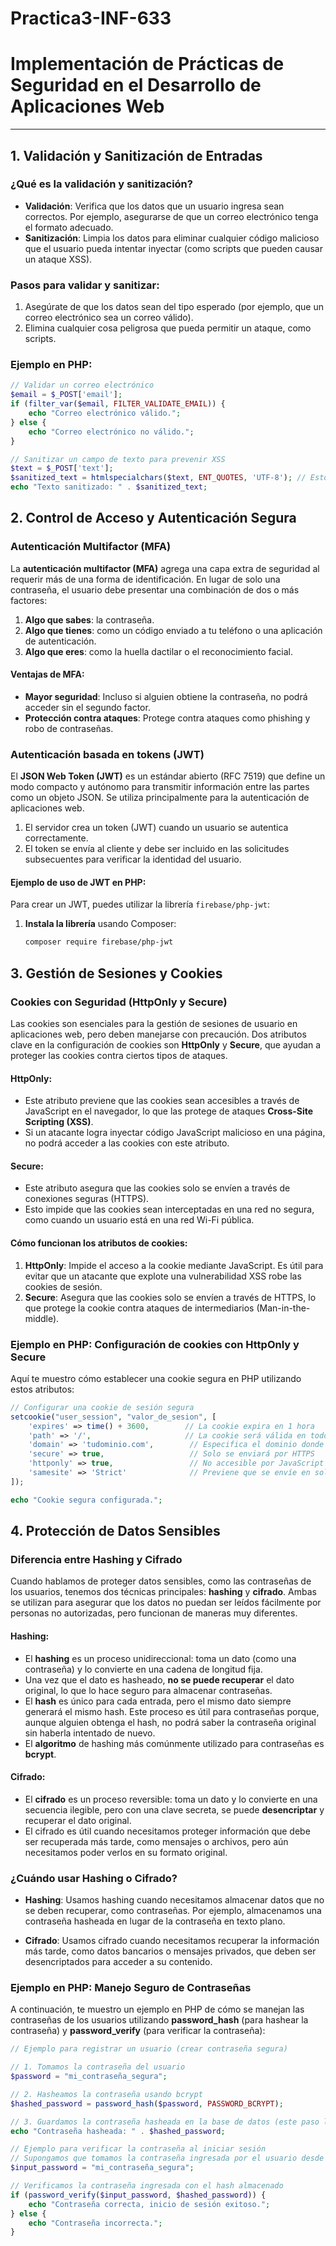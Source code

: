 # Practica3-INF-633
# Implementación de Prácticas de Seguridad en el Desarrollo de Aplicaciones Web

---

## 1. Validación y Sanitización de Entradas

### ¿Qué es la validación y sanitización?
- **Validación**: Verifica que los datos que un usuario ingresa sean correctos. Por ejemplo, asegurarse de que un correo electrónico tenga el formato adecuado.
- **Sanitización**: Limpia los datos para eliminar cualquier código malicioso que el usuario pueda intentar inyectar (como scripts que pueden causar un ataque XSS).

### Pasos para validar y sanitizar:
1. Asegúrate de que los datos sean del tipo esperado (por ejemplo, que un correo electrónico sea un correo válido).
2. Elimina cualquier cosa peligrosa que pueda permitir un ataque, como scripts.

### Ejemplo en PHP:

```php
// Validar un correo electrónico
$email = $_POST['email'];
if (filter_var($email, FILTER_VALIDATE_EMAIL)) {
    echo "Correo electrónico válido.";
} else {
    echo "Correo electrónico no válido.";
}

// Sanitizar un campo de texto para prevenir XSS
$text = $_POST['text'];
$sanitized_text = htmlspecialchars($text, ENT_QUOTES, 'UTF-8'); // Esto evita que se ejecute código HTML o JavaScript malicioso.
echo "Texto sanitizado: " . $sanitized_text;
```
## 2. Control de Acceso y Autenticación Segura

### **Autenticación Multifactor (MFA)**
La **autenticación multifactor (MFA)** agrega una capa extra de seguridad al requerir más de una forma de identificación. En lugar de solo una contraseña, el usuario debe presentar una combinación de dos o más factores:
1. **Algo que sabes**: la contraseña.
2. **Algo que tienes**: como un código enviado a tu teléfono o una aplicación de autenticación.
3. **Algo que eres**: como la huella dactilar o el reconocimiento facial.

#### **Ventajas de MFA**:
- **Mayor seguridad**: Incluso si alguien obtiene la contraseña, no podrá acceder sin el segundo factor.
- **Protección contra ataques**: Protege contra ataques como phishing y robo de contraseñas.

### **Autenticación basada en tokens (JWT)**
El **JSON Web Token (JWT)** es un estándar abierto (RFC 7519) que define un modo compacto y autónomo para transmitir información entre las partes como un objeto JSON. Se utiliza principalmente para la autenticación de aplicaciones web.

1. El servidor crea un token (JWT) cuando un usuario se autentica correctamente.
2. El token se envía al cliente y debe ser incluido en las solicitudes subsecuentes para verificar la identidad del usuario.

#### Ejemplo de uso de JWT en PHP:

Para crear un JWT, puedes utilizar la librería `firebase/php-jwt`:

1. **Instala la librería** usando Composer:

   ```bash
   composer require firebase/php-jwt
   
## 3. Gestión de Sesiones y Cookies

### **Cookies con Seguridad (HttpOnly y Secure)**

Las cookies son esenciales para la gestión de sesiones de usuario en aplicaciones web, pero deben manejarse con precaución. Dos atributos clave en la configuración de cookies son **HttpOnly** y **Secure**, que ayudan a proteger las cookies contra ciertos tipos de ataques.

#### **HttpOnly**:
- Este atributo previene que las cookies sean accesibles a través de JavaScript en el navegador, lo que las protege de ataques **Cross-Site Scripting (XSS)**.
- Si un atacante logra inyectar código JavaScript malicioso en una página, no podrá acceder a las cookies con este atributo.

#### **Secure**:
- Este atributo asegura que las cookies solo se envíen a través de conexiones seguras (HTTPS).
- Esto impide que las cookies sean interceptadas en una red no segura, como cuando un usuario está en una red Wi-Fi pública.

#### **Cómo funcionan los atributos de cookies**:
1. **HttpOnly**: Impide el acceso a la cookie mediante JavaScript. Es útil para evitar que un atacante que explote una vulnerabilidad XSS robe las cookies de sesión.
2. **Secure**: Asegura que las cookies solo se envíen a través de HTTPS, lo que protege la cookie contra ataques de intermediarios (Man-in-the-middle).

### **Ejemplo en PHP: Configuración de cookies con HttpOnly y Secure**

Aquí te muestro cómo establecer una cookie segura en PHP utilizando estos atributos:

```php
// Configurar una cookie de sesión segura
setcookie("user_session", "valor_de_sesion", [
    'expires' => time() + 3600,        // La cookie expira en 1 hora
    'path' => '/',                     // La cookie será válida en todo el dominio
    'domain' => 'tudominio.com',        // Especifica el dominio donde es válida la cookie
    'secure' => true,                   // Solo se enviará por HTTPS
    'httponly' => true,                 // No accesible por JavaScript
    'samesite' => 'Strict'              // Previene que se envíe en solicitudes de sitios externos
]);

echo "Cookie segura configurada.";
```
## 4. Protección de Datos Sensibles

### **Diferencia entre Hashing y Cifrado**

Cuando hablamos de proteger datos sensibles, como las contraseñas de los usuarios, tenemos dos técnicas principales: **hashing** y **cifrado**. Ambas se utilizan para asegurar que los datos no puedan ser leídos fácilmente por personas no autorizadas, pero funcionan de maneras muy diferentes.

#### **Hashing**:
- El **hashing** es un proceso unidireccional: toma un dato (como una contraseña) y lo convierte en una cadena de longitud fija.
- Una vez que el dato es hasheado, **no se puede recuperar** el dato original, lo que lo hace seguro para almacenar contraseñas.
- El **hash** es único para cada entrada, pero el mismo dato siempre generará el mismo hash. Este proceso es útil para contraseñas porque, aunque alguien obtenga el hash, no podrá saber la contraseña original sin haberla intentado de nuevo.
- El **algoritmo** de hashing más comúnmente utilizado para contraseñas es **bcrypt**.

#### **Cifrado**:
- El **cifrado** es un proceso reversible: toma un dato y lo convierte en una secuencia ilegible, pero con una clave secreta, se puede **desencriptar** y recuperar el dato original.
- El cifrado es útil cuando necesitamos proteger información que debe ser recuperada más tarde, como mensajes o archivos, pero aún necesitamos poder verlos en su formato original.

### **¿Cuándo usar Hashing o Cifrado?**

- **Hashing**: Usamos hashing cuando necesitamos almacenar datos que no se deben recuperar, como contraseñas. Por ejemplo, almacenamos una contraseña hasheada en lugar de la contraseña en texto plano.
  
- **Cifrado**: Usamos cifrado cuando necesitamos recuperar la información más tarde, como datos bancarios o mensajes privados, que deben ser desencriptados para acceder a su contenido.

### **Ejemplo en PHP: Manejo Seguro de Contraseñas**

A continuación, te muestro un ejemplo en PHP de cómo se manejan las contraseñas de los usuarios utilizando **password_hash** (para hashear la contraseña) y **password_verify** (para verificar la contraseña):

```php
// Ejemplo para registrar un usuario (crear contraseña segura)

// 1. Tomamos la contraseña del usuario
$password = "mi_contraseña_segura";

// 2. Hasheamos la contraseña usando bcrypt
$hashed_password = password_hash($password, PASSWORD_BCRYPT);

// 3. Guardamos la contraseña hasheada en la base de datos (este paso lo harías en tu base de datos)
echo "Contraseña hasheada: " . $hashed_password;

// Ejemplo para verificar la contraseña al iniciar sesión
// Supongamos que tomamos la contraseña ingresada por el usuario desde un formulario
$input_password = "mi_contraseña_segura";

// Verificamos la contraseña ingresada con el hash almacenado
if (password_verify($input_password, $hashed_password)) {
    echo "Contraseña correcta, inicio de sesión exitoso.";
} else {
    echo "Contraseña incorrecta.";
}
